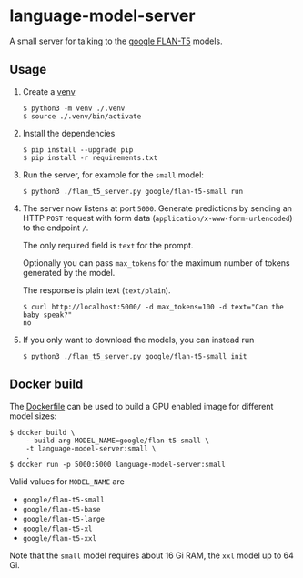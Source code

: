 # language-model-server

A small server for talking to the [google FLAN-T5](https://huggingface.co/docs/transformers/model_doc/flan-t5) models.

## Usage

1) Create a [venv](https://docs.python.org/3/library/venv.html)
   ```
   $ python3 -m venv ./.venv
   $ source ./.venv/bin/activate
   ```
2) Install the dependencies
   ```
   $ pip install --upgrade pip
   $ pip install -r requirements.txt
   ```
3) Run the server, for example for the `small` model:
   ```
   $ python3 ./flan_t5_server.py google/flan-t5-small run
   ```
4) The server now listens at port `5000`. Generate predictions by sending an HTTP `POST` request
   with form data (`application/x-www-form-urlencoded`) to the endpoint `/`.

   The only required field is `text` for the prompt.

   Optionally you can pass `max_tokens` for the maximum
   number of tokens generated by the model.

   The response is plain text (`text/plain`).
   ```
   $ curl http://localhost:5000/ -d max_tokens=100 -d text="Can the baby speak?"
   no
   ```
5) If you only want to download the models, you can instead run
   ```
   $ python3 ./flan_t5_server.py google/flan-t5-small init
   ```

## Docker build

The [Dockerfile](./Dockerfile) can be used to build a GPU enabled image
for different model sizes:

```
$ docker build \
    --build-arg MODEL_NAME=google/flan-t5-small \
    -t language-model-server:small \
    .
$ docker run -p 5000:5000 language-model-server:small
```

Valid values for `MODEL_NAME` are

- `google/flan-t5-small`
- `google/flan-t5-base`
- `google/flan-t5-large`
- `google/flan-t5-xl`
- `google/flan-t5-xxl`

Note that the `small` model requires about 16 Gi RAM, the `xxl` model up to 64 Gi.